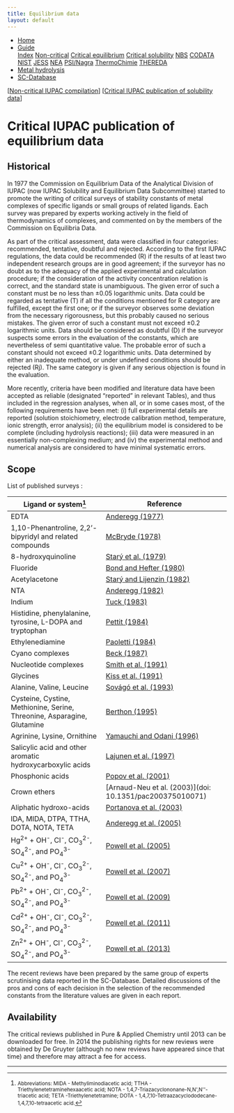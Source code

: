 ```yaml
---
title: Equilibrium data
layout: default
---
```

<ul>
  <li><a href="/">Home</a></li>
  <li class="dropdown">
    <a href="javascript:void(0)" class="dropbtn" class="active">Guide</a>
    <div class="dropdown-content">
      <a href="index.html">Index</a>
      <a href="noncritical.html">Non-critical</a>
      <a class="active" href="critical-equilibrium.html">Critical equilibrium</a>
      <a href="critical-solubility.html">Critical solubility</a>
      <a href="NBS.html">NBS</a>
      <a href="CODATA.html">CODATA</a>
      <a href="NIST.html">NIST</a>
      <a href="JESS.html">JESS</a>
      <a href="NEA.html">NEA</a>
      <a href="PSI.html">PSI/Nagra</a>
      <a href="thermochimie.html">ThermoChimie</a>
      <a href="THEREDA.html">THEREDA</a>
    </div>
  </li>
  <li><a href="/cost-nectar.html">Metal hydrolysis</a></li>
  <li><a href="/sc-database.html">SC-Database</a></li>
</ul>

[[Non-critical IUPAC compilation](/noncritical.html)] [[Critical IUPAC publication of solubility data](/critical-solubility.html)]

# Critical IUPAC publication of equilibrium data

## Historical

In 1977 the Commission on Equilibrium Data of the Analytical Division of IUPAC (now IUPAC Solubility and Equilibrium Data Subcommittee) started to promote the writing of critical surveys of stability constants of metal complexes of specific ligands or small groups of related ligands. Each survey was prepared by experts working actively in the field of thermodynamics of complexes, and commented on by the members of the Commission on Equilibria Data.

As part of the critical assessment, data were classified in four categories: recommended, tentative, doubtful and rejected. According to the first IUPAC regulations, the data could be recommended (R) if the results of at least two independent research groups are in good agreement; if the surveyor has no doubt as to the adequacy of the applied experimental and calculation procedure; if the consideration of the activity concentration relation is correct, and the standard state is unambiguous. The given error of such a constant must be no less than ±0.05 logarithmic units. Data could be regarded as tentative (T) if all the conditions mentioned for R category are fulfilled, except the first one; or if the surveyor observes some deviation from the necessary rigorousness, but this probably caused no serious mistakes. The given error of such a constant must not exceed ±0.2 logarithmic units. Data should be considered as doubtful (D) if the surveyor suspects some errors in the evaluation of the constants, which are nevertheless of semi quantitative value. The probable error of such a constant should not exceed ±0.2 logarithmic units. Data determined by either an inadequate method, or under undefined conditions should be rejected (Rj). The same category is given if any serious objection is found in the evaluation.

More recently, criteria have been modified and literature data have been accepted as reliable (designated “reported” in relevant Tables), and thus included in the regression analyses, when all, or in some cases most, of the following requirements have been met: (i) full experimental details are reported (solution stoichiometry, electrode calibration method, temperature, ionic strength, error analysis); (ii) the equilibrium model is considered to be complete (including hydrolysis reactions); (iii) data were measured in an essentially non-complexing medium; and (iv) the experimental method and numerical analysis are considered to have minimal systematic errors.

## Scope

List of published surveys :

| Ligand or system[^a]      | Reference |
| ----------------      | --------- |
| EDTA      | [Anderegg (1977)](https://www.elsevier.com/books/critical-survey-of-stability-constants-of-edta-complexes/anderegg/978-0-08-022009-3)       |
| 1,10-Phenantroline, 2,2’-bipyridyl and related compounds   | [McBryde (1978)](https://www.elsevier.com/books/a-critical-review-of-equilibrium-data-for-proton-and-metal-complexes-of-1-10-phenanthroline-2-2-bipyridyl-and-related-compounds/mcbryde/978-0-08-022344-5)        |
| 8-hydroxyquinoline      | [Starý et al. (1979)](https://www.elsevier.com/books/critical-evaluation-of-equilibrium-constants-involving-8-hydroxyquinoline-and-its-metal-chelates/stary/978-0-08-023929-3)       |
| Fluoride   | [Bond and Hefter (1980)](https://www.elsevier.com/books/critical-survey-of-stability-constants-and-related-thermodynamic-data-of-fluoride-complexes-in-aqueous-solution/bond/978-0-08-022377-3)        |
| Acetylacetone      | [Starý and Lijenzin (1982)](https://www.degruyter.com/document/doi/10.1351/pac198254122557)       |
| NTA   | [Anderegg (1982)](https://www.degruyter.com/document/doi/10.1351/pac198254122693/html)        |
| Indium      | [Tuck (1983)](https://doi.org/10.1351/pac198355091477)       |
| Histidine, phenylalanine, tyrosine, L-DOPA and tryptophan   | [Pettit (1984)](http://dx.doi.org/10.1351/pac198456020247)        |
| Ethylenediamine      | [Paoletti (1984)](https://doi.org/10.1351/pac198456040491)       |
| Cyano complexes   | [Beck (1987)](https://doi.org/10.1351/pac198759121703)        |
| Nucleotide complexes      | [Smith et al. (1991)](https://doi.org/10.1351/pac199163071015)       |
| Glycines   | [Kiss et al. (1991)](https://doi.org/10.1351/pac199163040597)        |
| Alanine, Valine, Leucine      | [Sovágó et al. (1993)](https://doi.org/10.1351/pac199365051029)       |
| Cysteine, Cystine, Methionine, Serine, Threonine, Asparagine, Glutamine   | [Berthon (1995)](http://dx.doi.org/10.1351/pac199567071117)        |
| Agrinine, Lysine, Ornithine      | [Yamauchi and Odani (1996)](http://dx.doi.org/10.1351/pac199668020469)       |
| Salicylic acid and other aromatic hydroxycarboxylic acids   | [Lajunen et al. (1997)](http://dx.doi.org/10.1351/pac199769020329)        |
| Phosphonic acids      | [Ρopov et al. (2001)](http://dx.doi.org/10.1351/pac200173101641)       |
| Crown ethers   | [Arnaud-Neu et al. (2003)](doi: 10.1351/pac200375010071)        |
| Aliphatic hydroxo-acids      | [Portanova et al. (2003)](https://doi.org/10.1351/pac200375040495)       |
| IDA, MIDA, DTPA, TTHA, DOTA, NOTA, TETA   | [Anderegg et al. (2005)]( http://dx.doi.org/10.1351/pac200577081445)        |
| Hg<sup>2+</sup> + OH<sup>-</sup>, Cl<sup>-</sup>, CO<sub>3</sub><sup>2-</sup>, SO<sub>4</sub><sup>2-</sup>, and PO<sub>4</sub><sup>3-</sup>      | [Powell et al. (2005)](doi:10.1351/pac200577040739)       |
| Cu<sup>2+</sup> + OH<sup>-</sup>, Cl<sup>-</sup>, CO<sub>3</sub><sup>2-</sup>, SO<sub>4</sub><sup>2-</sup>, and PO<sub>4</sub><sup>3-</sup>   | [Powell et al. (2007)](http://dx.doi.org/10.1351/pac200779050895)        |
| Pb<sup>2+</sup> + OH<sup>-</sup>, Cl<sup>-</sup>, CO<sub>3</sub><sup>2-</sup>, SO<sub>4</sub><sup>2-</sup>, and PO<sub>4</sub><sup>3-</sup>      | [Powell et al. (2009)](http://dx.doi.org/10.1351/PAC-REP-09-03-05)       |
| Cd<sup>2+</sup> + OH<sup>-</sup>, Cl<sup>-</sup>, CO<sub>3</sub><sup>2-</sup>, SO<sub>4</sub><sup>2-</sup>, and PO<sub>4</sub><sup>3-</sup>   | [Powell et al. (2011)](http://dx.doi.org/10.1351/PAC-REP-10-08-09)        |
| Zn<sup>2+</sup> + OH<sup>-</sup>, Cl<sup>-</sup>, CO<sub>3</sub><sup>2-</sup>, SO<sub>4</sub><sup>2-</sup>, and PO<sub>4</sub><sup>3-</sup>      | [Powell et al. (2013)](http://dx.doi.org/10.1351/PAC-REP-13-06-03)       |

[^a]: <small>Abbreviations: MIDA - Methyliminodiacetic acid; TTHA - Triethylenetetraminehexaacetic acid; NOTA - 1,4,7-Triazacyclononane-N,N',N''-triacetic acid; TETA -Triethylenetetramine; DOTA - 1,4,7,10-Tetraazacyclododecane-1,4,7,10-tetraacetic acid.</small>

The recent reviews have been prepared by the same group of experts scrutinising data reported in the SC-Database. Detailed discussions of the pros and cons of each decision in the selection of the recommended constants from the literature values are given in each report.

## Availability

The critical reviews published in Pure & Applied Chemistry until 2013 can be downloaded for free. In 2014 the publishing rights for new reviews were obtained by De Gruyter (although no new reviews have appeared since that time) and therefore may attract a fee for access.

---
